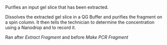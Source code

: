 Purifies an input gel slice that has been extracted.

Dissolves the extracted gel slice in a QG Buffer and purifies the fragment on a spin column. It then tells
the technician to determine the concentration using a Nanodrop and to record it.

Ran after *Extract Fragment* and before *Make PCR Fragment*